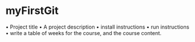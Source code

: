 # myFirstGit

•	Project title
•	A project description 
•	install instructions 
•	run instructions
•	write a table of weeks for the course, and the course content.
